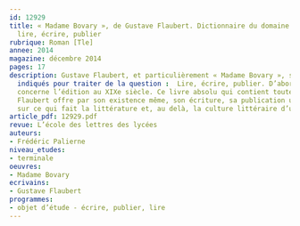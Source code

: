 ```yaml
---
id: 12929
title: « Madame Bovary », de Gustave Flaubert. Dictionnaire du domaine d’étude :
  lire, écrire, publier
rubrique: Roman [Tle]
annee: 2014
magazine: décembre 2014
pages: 17
description: Gustave Flaubert, et particulièrement « Madame Bovary », semblent tout
  indiqués pour traiter de la question :  Lire, écrire, publier. D’abord pour ce qui
  concerne l’édition au XIXe siècle. Ce livre absolu qui contient toute la vie de
  Flaubert offre par son existence même, son écriture, sa publication une réflexion
  sur ce qui fait la littérature et, au delà, la culture littéraire d’une époque...
article_pdf: 12929.pdf
revue: L’école des lettres des lycées
auteurs:
- Frédéric Palierne
niveau_etudes:
- terminale
oeuvres:
- Madame Bovary
ecrivains:
- Gustave Flaubert
programmes:
- objet d’étude - écrire, publier, lire
---
```

